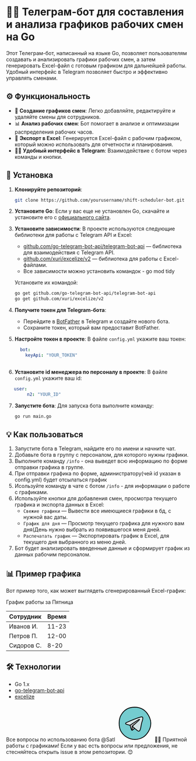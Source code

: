 # 🧑‍💼 Телеграм-бот для составления и анализа графиков рабочих смен на Go

Этот Телеграм-бот, написанный на языке Go, позволяет пользователям создавать и анализировать графики рабочих смен, а затем генерировать Excel-файл с готовым графиком для дальнейшей работы. Удобный интерфейс в Telegram позволяет быстро и эффективно управлять сменами.

## ⚙️ Функциональность

- 📅 **Создание графиков смен**: Легко добавляйте, редактируйте и удаляйте смены для сотрудников.
- 📊 **Анализ рабочих смен**: Бот помогает в анализе и оптимизации распределения рабочих часов.
- 💾 **Экспорт в Excel**: Генерируется Excel-файл с рабочим графиком, который можно использовать для отчетности и планирования.
- 🧑‍💻 **Удобный интерфейс в Telegram**: Взаимодействие с ботом через команды и кнопки.

## 🚀 Установка

1. **Клонируйте репозиторий**:
    ```bash
    git clone https://github.com/yourusername/shift-scheduler-bot.git
    ```

2. **Установите Go**:
    Если у вас еще не установлен Go, скачайте и установите его с [официального сайта](https://golang.org/dl/).

3. **Установите зависимости**:
    В проекте используются следующие библиотеки для работы с Telegram API и Excel:
    - [github.com/go-telegram-bot-api/telegram-bot-api](https://github.com/go-telegram-bot-api/telegram-bot-api) — библиотека для взаимодействия с Telegram API.
    - [github.com/xuri/excelize/v2](https://github.com/xuri/excelize) — библиотека для работы с Excel-файлами.
    - Все зависимости можно установить командок - go mod tidy
      

    Установите их командой:
    ```bash
    go get github.com/go-telegram-bot-api/telegram-bot-api
    go get github.com/xuri/excelize/v2
    ```

4. **Получите токен для Telegram-бота**:
    - Перейдите в [BotFather](https://core.telegram.org/bots#botfather) в Telegram и создайте нового бота.
    - Сохраните токен, который вам предоставит BotFather.

5. **Настройте токен в проекте**:
    В файле `config.yml` укажите ваш токен:
    ```config.yml
      bot:
        keyApi: "YOUR_TOKEN"
        
    ```

6. **Установите id менеджера по персоналу в проекте**:
   В файле `config.yml` укажите ваш id:
  ```config.yml
     user: 
          n2: "YOUR_ID"
  ```

7. **Запустите бота**:
    Для запуска бота выполните команду:
    ```bash
    go run main.go
    ```

## 💡 Как пользоваться

1. Запустите бота в Telegram, найдите его по имени и начните чат.
2. Добавьте бота в группу с персоналом, для которого нужны графики.
3. Выполните команду `/info` - она выведет всю информацию по форме отправки графика в группе.
4. При отправки графика по форме, администратору(чей id указан в config.yml) будет отсылаться график
5. Исользуйте команду в чате с ботом `/info` - для информации о работе с графиками.
6. Используйте кнопки для добавления смен, просмотра текущего графика и экспорта данных в Excel:
    - `Свежие графики` — Вывести все имеющиеся графики в бд, с нужной вас даты.
    - `График для дня` — Просмотр текущего графика для нужного вам дня(День нужно выбрать из появившегося меня дней.
    - `Распечатать график` — Экспортировать график в Excel, для текущего дня выбранного из меню дней.
7. Бот будет анализировать введенные данные и сформирует график из данных рабочим персоналом.

## 📊 Пример графика

Вот пример того, как может выглядеть сгенерированный Excel-график:

График работы за  Пятница

| Сотрудник  |    Время   | 
|------------|------------|
| Иванов И.  |    11-23   |
| Петров П.  |    12-00   | 
| Сидоров С. |    8-20    | 

## 🛠 Технологии

- Go 1.x
- [go-telegram-bot-api](https://github.com/go-telegram-bot-api/telegram-bot-api)
- [excelize](https://github.com/xuri/excelize)

Все вопросы по использованию бота @Satl <svg xmlns="http://www.w3.org/2000/svg" x="0px" y="0px" width="100" height="100" viewBox="0 0 48 48">
<circle cx="24" cy="24" r="21" fill="#74cccf"></circle><path fill="none" stroke="#010101" stroke-miterlimit="10" d="M45.051,24c0,3.826-1.069,7.415-2.857,10.504 c-1.844,3.187-4.305,6.189-7.492,8.033c-3.089,1.787-6.877,2.871-10.702,2.871c-3.826,0-7.567-1.165-10.656-2.952 c-3.187-1.844-5.847-4.677-7.69-7.864C3.867,31.503,3.378,27.826,3.378,24c0-3.826,0.68-7.393,2.467-10.482 c1.844-3.187,4.366-6.038,7.553-7.882C16.487,3.849,20.174,3.188,24,3.188c3.826,0,7.371,0.906,10.46,2.694 c3.187,1.844,5.545,4.627,7.389,7.814C43.636,16.785,45.051,20.174,45.051,24z"></path><path fill="#d6e5e5" d="M17.689,26.814c0.492,1.906,1.089,3.785,1.785,5.626c0.151,0.399,0.366,0.85,0.782,0.946	c0.367,0.084,0.725-0.152,1.02-0.386c0.846-0.672,1.616-1.439,2.292-2.282c1.123,0.936,2.304,1.808,3.427,2.744	c0.437,0.364,0.884,0.734,1.414,0.94c0.53,0.205,1.168,0.22,1.635-0.104c0.321-0.222,0.525-0.574,0.692-0.927	c0.364-0.765,0.633-1.572,0.833-2.395c0.8-3.306,0.851-6.256,2.324-9.936c0.473-1.182,0.572-2.491,0.653-3.76	c0.048-0.748-0.541-1.378-1.289-1.408c-0.89-0.036-1.761,0.193-2.619,0.451c-6.127,1.842-11.582,4.246-17.015,6.668	c-0.505,0.225-1.044,0.413-1.436,0.803c-0.221,0.22-0.397,0.518-0.365,0.828c0.058,0.568,0.716,0.837,1.268,0.98	C14.627,26,16.133,26.517,17.689,26.814z"></path><polygon fill="#bcbcbc" points="20.843,28.309 20.539,33.213 23.569,30.717"></polygon><path fill="none" stroke="#010101" stroke-linejoin="round" stroke-miterlimit="10" d="M20.721,28.01	c1.109,1.117,2.262,2.191,3.455,3.219"></path><polygon fill="#bcbcbc" points="18.264,26.388 29.64,18.955 30.146,19.41 21.197,27.652 20.792,28.916 20.135,33.163 17.758,27.197"></polygon><path fill="none" stroke="#010101" stroke-linejoin="round" stroke-miterlimit="10" d="M17.689,26.814	c0.492,1.906,1.089,3.785,1.785,5.626c0.151,0.399,0.366,0.85,0.782,0.946c0.367,0.084,0.725-0.152,1.02-0.386	c0.846-0.672,1.616-1.439,2.292-2.282c1.123,0.936,2.304,1.808,3.427,2.744c0.437,0.364,0.884,0.734,1.414,0.94	c0.53,0.205,1.168,0.22,1.635-0.104c0.321-0.222,0.525-0.574,0.692-0.927c0.364-0.765,0.633-1.572,0.833-2.395	c0.8-3.306,0.851-6.256,2.324-9.936c0.473-1.182,0.572-2.491,0.653-3.76c0.048-0.748-0.541-1.378-1.289-1.408	c-0.89-0.036-1.761,0.193-2.619,0.451c-6.127,1.842-11.582,4.246-17.015,6.668c-0.505,0.225-1.044,0.413-1.436,0.803	c-0.221,0.22-0.397,0.518-0.365,0.828c0.058,0.568,0.716,0.837,1.268,0.98C14.627,26,16.133,26.517,17.689,26.814z"></path><path fill="none" stroke="#010101" stroke-linejoin="round" stroke-miterlimit="10" d="M17.689,26.814	c3.357-2.222,6.437-4.187,9.794-6.409c0.695-0.46,2.562-1.753,2.87-1.262c0.411,0.654-6.383,5.935-9.624,8.879	c-0.164,1.727-0.287,3.459-0.37,5.192"></path>
</svg>
👨‍💻 Приятной работы с графиками! Если у вас есть вопросы или предложения, не стесняйтесь открыть issue в этом репозитории. 😊
